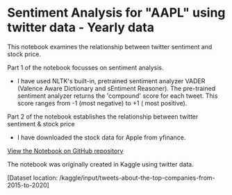 # Sentiment Analysis for "AAPL" using twitter data - Yearly data

This notebook examines the relationship between twitter sentiment and stock price.

Part 1 of the notebook focusses on sentiment analysis.

- I have used NLTK's built-in, pretrained sentiment analyzer VADER (Valence Aware Dictionary and sEntiment Reasoner).
The pre-trained sentiment analyzer returns the 'compound' score for each tweet. This score ranges from -1 (most negative) to +1 ( most positive).

Part 2 of the notebook establishes the relationship between twitter sentiment & stock price

- I have downloaded the stock data for Apple from yfinance.

[View the Notebook on GitHub repository](https://github.com/kapil-git-tech/Sentiment_Analysis/blob/main/sentiment-analysis-with-twitter-data-for-apple.jpynb)

The notebook was originally created in Kaggle using twitter data. 

[Dataset location: 
/kaggle/input/tweets-about-the-top-companies-from-2015-to-2020]